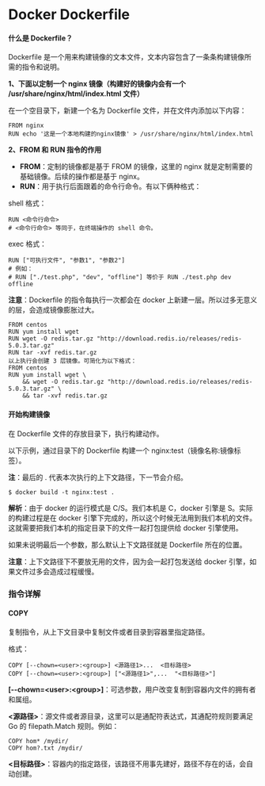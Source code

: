 # Docker Dockerfile

#### 什么是 Dockerfile？

Dockerfile 是一个用来构建镜像的文本文件，文本内容包含了一条条构建镜像所需的指令和说明。

**1、下面以定制一个 nginx 镜像（构建好的镜像内会有一个 /usr/share/nginx/html/index.html 文件）**

在一个空目录下，新建一个名为 Dockerfile 文件，并在文件内添加以下内容：

```text
FROM nginx
RUN echo '这是一个本地构建的nginx镜像' > /usr/share/nginx/html/index.html
```

**2、FROM 和 RUN 指令的作用**

* **FROM**：定制的镜像都是基于 FROM 的镜像，这里的 nginx 就是定制需要的基础镜像。后续的操作都是基于 nginx。
* **RUN**：用于执行后面跟着的命令行命令。有以下俩种格式：

shell 格式：

```text
RUN <命令行命令>
# <命令行命令> 等同于，在终端操作的 shell 命令。
```

exec 格式：

```text
RUN ["可执行文件", "参数1", "参数2"]
# 例如：
# RUN ["./test.php", "dev", "offline"] 等价于 RUN ./test.php dev offline
```

**注意**：Dockerfile 的指令每执行一次都会在 docker 上新建一层。所以过多无意义的层，会造成镜像膨胀过大。

```text
FROM centos
RUN yum install wget
RUN wget -O redis.tar.gz "http://download.redis.io/releases/redis-5.0.3.tar.gz"
RUN tar -xvf redis.tar.gz
以上执行会创建 3 层镜像。可简化为以下格式：
FROM centos
RUN yum install wget \
    && wget -O redis.tar.gz "http://download.redis.io/releases/redis-5.0.3.tar.gz" \
    && tar -xvf redis.tar.gz
```

#### 开始构建镜像

在 Dockerfile 文件的存放目录下，执行构建动作。

以下示例，通过目录下的 Dockerfile 构建一个 nginx:test（镜像名称:镜像标签）。

**注**：最后的 . 代表本次执行的上下文路径，下一节会介绍。

```text
$ docker build -t nginx:test .
```

**解析**：由于 docker 的运行模式是 C/S。我们本机是 C，docker 引擎是 S。实际的构建过程是在 docker 引擎下完成的，所以这个时候无法用到我们本机的文件。这就需要把我们本机的指定目录下的文件一起打包提供给 docker 引擎使用。

如果未说明最后一个参数，那么默认上下文路径就是 Dockerfile 所在的位置。

**注意**：上下文路径下不要放无用的文件，因为会一起打包发送给 docker 引擎，如果文件过多会造成过程缓慢。

### 指令详解

#### COPY

复制指令，从上下文目录中复制文件或者目录到容器里指定路径。

格式：

```text
COPY [--chown=<user>:<group>] <源路径1>...  <目标路径>
COPY [--chown=<user>:<group>] ["<源路径1>",...  "<目标路径>"]
```

**\[--chown=&lt;user&gt;:&lt;group&gt;\]**：可选参数，用户改变复制到容器内文件的拥有者和属组。

**&lt;源路径&gt;**：源文件或者源目录，这里可以是通配符表达式，其通配符规则要满足 Go 的 filepath.Match 规则。例如：

```text
COPY hom* /mydir/
COPY hom?.txt /mydir/
```

**&lt;目标路径&gt;**：容器内的指定路径，该路径不用事先建好，路径不存在的话，会自动创建。

